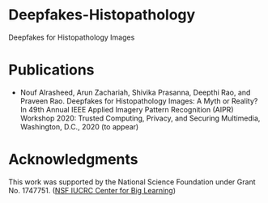 # Deepfakes-Histopathology
Deepfakes for Histopathology Images

# Publications

- Nouf Alrasheed, Arun Zachariah, Shivika Prasanna, Deepthi Rao, and Praveen Rao. Deepfakes for Histopathology Images: A Myth or Reality? In 49th Annual IEEE Applied Imagery Pattern Recognition (AIPR) Workshop 2020: Trusted Computing, Privacy, and Securing Multimedia, Washington, D.C., 2020 (to appear)

# Acknowledgments
This work was supported by the National Science Foundation under Grant No. 1747751. ([NSF IUCRC Center for Big Learning](http://nsfcbl.org))
